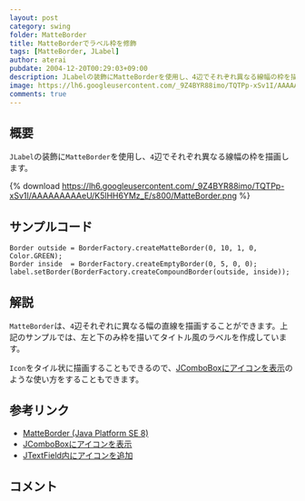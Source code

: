 ```yaml
---
layout: post
category: swing
folder: MatteBorder
title: MatteBorderでラベル枠を修飾
tags: [MatteBorder, JLabel]
author: aterai
pubdate: 2004-12-20T00:29:03+09:00
description: JLabelの装飾にMatteBorderを使用し、4辺でそれぞれ異なる線幅の枠を描画します。
image: https://lh6.googleusercontent.com/_9Z4BYR88imo/TQTPp-xSv1I/AAAAAAAAAeU/K5lHH6YMz_E/s800/MatteBorder.png
comments: true
---
```

## 概要
`JLabel`の装飾に`MatteBorder`を使用し、`4`辺でそれぞれ異なる線幅の枠を描画します。

{% download https://lh6.googleusercontent.com/_9Z4BYR88imo/TQTPp-xSv1I/AAAAAAAAAeU/K5lHH6YMz_E/s800/MatteBorder.png %}

## サンプルコード
<pre class="prettyprint"><code>Border outside = BorderFactory.createMatteBorder(0, 10, 1, 0, Color.GREEN);
Border inside  = BorderFactory.createEmptyBorder(0, 5, 0, 0);
label.setBorder(BorderFactory.createCompoundBorder(outside, inside));
</code></pre>

## 解説
`MatteBorder`は、`4`辺それぞれに異なる幅の直線を描画することができます。上記のサンプルでは、左と下のみ枠を描いてタイトル風のラベルを作成しています。

`Icon`をタイル状に描画することもできるので、[JComboBoxにアイコンを表示](https://ateraimemo.com/Swing/IconComboBox.html)のような使い方をすることもできます。

## 参考リンク
- [MatteBorder (Java Platform SE 8)](https://docs.oracle.com/javase/jp/8/docs/api/javax/swing/border/MatteBorder.html)
- [JComboBoxにアイコンを表示](https://ateraimemo.com/Swing/IconComboBox.html)
- [JTextField内にアイコンを追加](https://ateraimemo.com/Swing/IconTextField.html)

<!-- dummy comment line for breaking list -->

## コメント

